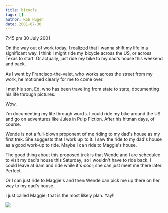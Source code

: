 ```yaml
---
title: bicycle
tags: []
author: Rob Nugen
date: 2001-07-30
---
```


<p class=date>7:45 pm 30 July 2001</p>

<p>On the way out of work today, I realized that I
wanna shift my life in a significant way.  I think I
might ride my bicycle across the US, or across Texas
to start.  Or actually, just ride my bike to my dad's
house this weekend and back.</p>

<p>As I went by Francisco-the-valet, who works across
the street from my work, he motioned clearly for me to
come over. </p>

<p>I met his son, Ed, who has been traveling from
state to state, documenting his life through
pictures.</p>

<p>Wow.</p>

<p>I'm documenting my life through words.  I could
ride my bike around the US and go on adventures like
Jules in Pulp Fiction.  After his hitman days, of
course.</p>

<p>Wende is not a full-blown proponent of me riding to
my dad's house as my first trek.  She suggests that I
work up to it.  I saw the ride to my dad's house as a
good work-up to ride.  Maybe I can ride to Maggie's
house.</p>

<p>The good thing about this proposed trek is that
Wende and I are scheduled to visit my dad's house this
Saturday, so I wouldn't have to ride back.  I could
leave at 6am and ride while it's cool; she can just
meet me there later.  Perfect.</p>

<p>Or I can just ride to Maggie's and then Wende can
pick me up there on her way to my dad's house.</p>

<p>I just called Maggie; that is the most likely plan.
 Yay!!</p>

<p><img src="/images/rob/wL-ROB.gif"/></p>
